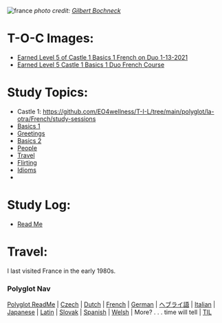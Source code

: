 ![france](https://upload.wikimedia.org/wikipedia/commons/d/d8/Notre-Dame_de_Paris-France.JPG)
_photo credit: [Gilbert Bochneck](https://commons.wikimedia.org/wiki/File:Notre-Dame_de_Paris-France.JPG)_ 

# T-O-C Images:
* [Earned Level 5 of Castle 1 Basics 1 French on Duo 1-13-2021](https://github.com/EO4wellness/T-I-L/blob/main/polyglot/la-otra/images/french/2021-01-21-French-Castle1-skil1-earned-level4.png)
* [Earned Level 5 Castle 1 Basics 1 Duo French Course](https://github.com/EO4wellness/T-I-L/blob/main/polyglot/la-otra/images/french/2021-01-13-earned%20crown-french.png)

# Study Topics: 
* Castle 1: https://github.com/EO4wellness/T-I-L/tree/main/polyglot/la-otra/French/study-sessions 
* [Basics 1](https://github.com/EO4wellness/T-I-L/blob/main/polyglot/la-otra/French/Basics-1.md)
* [Greetings](https://github.com/EO4wellness/T-I-L/blob/main/polyglot/la-otra/French/Greetings.md)
* [Basics 2](#)
* [People](https://github.com/EO4wellness/T-I-L/blob/main/polyglot/la-otra/French/people.md)
* [Travel](https://github.com/EO4wellness/T-I-L/blob/main/polyglot/la-otra/French/Travel.md)
* [Flirting](https://github.com/EO4wellness/T-I-L/blob/main/polyglot/la-otra/French/Flirting.md)
* [Idioms](https://github.com/EO4wellness/T-I-L/blob/main/polyglot/la-otra/French/Idioms.md)
* 

# Study Log:
* [Read Me](https://github.com/EO4wellness/T-I-L/tree/main/polyglot/la-otra/French/study-logs)

# Travel: 
I last visited France in the early 1980s. 


### Polyglot Nav
[Polyglot ReadMe](https://github.com/EO4wellness/T-I-L/blob/main/polyglot/README.md) | [Czech](https://github.com/EO4wellness/T-I-L/tree/main/polyglot/la-otra/Czech) |  [Dutch](https://github.com/EO4wellness/T-I-L/tree/main/polyglot/la-otra/Dutch) |  [French](https://github.com/EO4wellness/T-I-L/tree/main/polyglot/la-otra/French) | [German](https://github.com/EO4wellness/T-I-L/tree/main/polyglot/aleman) |  [ヘブライ語](https://github.com/EO4wellness/T-I-L/tree/main/polyglot/la-otra/%E3%83%98%E3%83%96%E3%83%A9%E3%82%A4%E8%AA%9E) | [Italian](https://github.com/EO4wellness/T-I-L/tree/main/polyglot/italiano) |  [Japanese](https://github.com/EO4wellness/T-I-L/tree/main/polyglot/japon%C3%A9s) | [Latin](https://github.com/EO4wellness/T-I-L/tree/main/polyglot/Latin) | [Slovak](https://github.com/EO4wellness/T-I-L/tree/main/polyglot/eslovaco) | [Spanish](https://github.com/EO4wellness/T-I-L/tree/main/polyglot/espa%C3%B1ol) | [Welsh](https://github.com/EO4wellness/T-I-L/tree/main/polyglot/gales) |  More? . . . time will tell | [TIL](https://github.com/EO4wellness/T-I-L)
